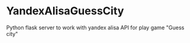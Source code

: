 # YandexAlisaGuessCity
Python flask server to work with yandex alisa API for play game "Guess city"
